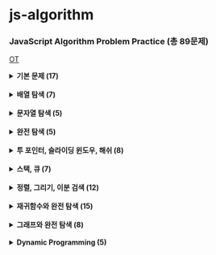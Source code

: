 # js-algorithm

### JavaScript Algorithm Problem Practice (총 89문제)

[OT](https://github.com/ding-co/js-algorithm/blob/main/OT.md)

<details>
  <summary> <strong> 기본 문제 (17) </strong> </summary>

> - [x] [세 수 중 최솟값](https://github.com/ding-co/js-algorithm/blob/main/Section1/pb01.md)
> - [x] [삼각형 판별](https://github.com/ding-co/js-algorithm/blob/main/Section1/pb02.md)
> - [x] [연필 개수](https://github.com/ding-co/js-algorithm/blob/main/Section1/pb03.md)
> - [x] [1부터 N까지의 합](https://github.com/ding-co/js-algorithm/blob/main/Section1/pb04.md)
> - [x] [최솟값 구하기](https://github.com/ding-co/js-algorithm/blob/main/Section1/pb05.md)
> - [x] [보충 - 내장함수로 최솟값, 최댓값 구하기](https://github.com/ding-co/js-algorithm/blob/main/Section1/pb05-alpha.md)
> - [x] [홀수](https://github.com/ding-co/js-algorithm/blob/main/Section1/pb06.md)
> - [x] [10부제](https://github.com/ding-co/js-algorithm/blob/main/Section1/pb07.md)
> - [x] [추가영상 - forEach, map, filter, reduce 메서드 작동원리](https://github.com/ding-co/js-algorithm/blob/main/Section1/method-additional.md)
> - [x] [일곱난쟁이](https://github.com/ding-co/js-algorithm/blob/main/Section1/pb08.md)
> - [x] [A를 #으로](https://github.com/ding-co/js-algorithm/blob/main/Section1/pb09.md)
> - [x] [문자 찾기](https://github.com/ding-co/js-algorithm/blob/main/Section1/pb10.md)
> - [x] [대문자 찾기](https://github.com/ding-co/js-algorithm/blob/main/Section1/pb11.md)
> - [x] [대문자로 통일](https://github.com/ding-co/js-algorithm/blob/main/Section1/pb12.md)
> - [x] [대소문자 변환](https://github.com/ding-co/js-algorithm/blob/main/Section1/pb13.md)
> - [x] [가장 긴 문자열](https://github.com/ding-co/js-algorithm/blob/main/Section1/pb14.md)
> - [x] [가운데 문자 출력](https://github.com/ding-co/js-algorithm/blob/main/Section1/pb15.md)
> - [x] [중복 문자 제거](https://github.com/ding-co/js-algorithm/blob/main/Section1/pb16.md)
> - [x] [중복 단어 제거](https://github.com/ding-co/js-algorithm/blob/main/Section1/pb17.md)

</details>

<br/>

<details>
  <summary> <strong> 배열 탐색 (7) </strong> </summary>

> - [x] [큰 수 출력](https://github.com/ding-co/js-algorithm/blob/main/Section2/pb01.md)
> - [x] [보이는 학생](https://github.com/ding-co/js-algorithm/blob/main/Section2/pb02.md)
> - [x] [가위바위보](https://github.com/ding-co/js-algorithm/blob/main/Section2/pb03.md)
> - [x] [점수 계산](https://github.com/ding-co/js-algorithm/blob/main/Section2/pb04.md)
> - [x] [등수 구하기](https://github.com/ding-co/js-algorithm/blob/main/Section2/pb05.md)
> - [x] [격자판 최대 합](https://github.com/ding-co/js-algorithm/blob/main/Section2/pb06.md)
> - [x] [봉우리](https://github.com/ding-co/js-algorithm/blob/main/Section2/pb07.md)

</details>

<br/>

<details>
  <summary> <strong> 문자열 탐색 (5) </strong> </summary>

> - [x] [회문 문자열](https://github.com/ding-co/js-algorithm/blob/main/Section3/pb01.md)
> - [x] [유효한 팰린드롬](https://github.com/ding-co/js-algorithm/blob/main/Section3/pb02.md)
> - [x] [숫자만 추출](https://github.com/ding-co/js-algorithm/blob/main/Section3/pb03.md)
> - [x] [가장 짧은 문자 거리](https://github.com/ding-co/js-algorithm/blob/main/Section3/pb04.md)
> - [x] [문자열 압축](https://github.com/ding-co/js-algorithm/blob/main/Section3/pb05.md)

</details>

<br/>

<details>
  <summary> <strong> 완전 탐색 (5) </strong> </summary>

> - [x] [자리수의 합](https://github.com/ding-co/js-algorithm/blob/main/Section4/pb01.md)
> - [x] [뒤집은 소수](https://github.com/ding-co/js-algorithm/blob/main/Section4/pb02.md)
> - [x] [멘토링](https://github.com/ding-co/js-algorithm/blob/main/Section4/pb03.md)
> - [x] [졸업 선물](https://github.com/ding-co/js-algorithm/blob/main/Section4/pb04.md)
> - [x] [K번째 큰수](https://github.com/ding-co/js-algorithm/blob/main/Section4/pb05.md)

</details>

<br/>

<details>
  <summary> <strong> 투 포인터, 슬라이딩 윈도우, 해쉬 (8) </strong> </summary>

> - [x] [두 배열 합치기](https://github.com/ding-co/js-algorithm/blob/main/Section5/pb01.md)
> - [x] [공통 원소 구하기](https://github.com/ding-co/js-algorithm/blob/main/Section5/pb02.md)
> - [x] [연속 부분 수열1](https://github.com/ding-co/js-algorithm/blob/main/Section5/pb03.md)
> - [x] [연속 부분 수열2](https://github.com/ding-co/js-algorithm/blob/main/Section5/pb04.md)
> - [x] [최대 매출](https://github.com/ding-co/js-algorithm/blob/main/Section5/pb05.md)
> - [x] [학급 회장](https://github.com/ding-co/js-algorithm/blob/main/Section5/pb06.md)
> - [x] [아나그램](https://github.com/ding-co/js-algorithm/blob/main/Section5/pb07.md)
> - [x] [모든 아나그램 찾기](https://github.com/ding-co/js-algorithm/blob/main/Section5/pb08.md)

</details>

<br/>

<details>
  <summary> <strong> 스택, 큐 (7) </strong> </summary>

> - [x] [올바른 괄호](https://github.com/ding-co/js-algorithm/blob/main/Section6/pb01.md)
> - [x] [괄호 문자 제거](https://github.com/ding-co/js-algorithm/blob/main/Section6/pb02.md)
> - [x] [크레인 인형뽑기](https://github.com/ding-co/js-algorithm/blob/main/Section6/pb03.md)
> - [x] [후위식 연산](https://github.com/ding-co/js-algorithm/blob/main/Section6/pb04.md)
> - [x] [쇠막대기](https://github.com/ding-co/js-algorithm/blob/main/Section6/pb05.md)
> - [x] [공주 구하기](https://github.com/ding-co/js-algorithm/blob/main/Section6/pb06.md)
> - [x] [교육과정 설계](https://github.com/ding-co/js-algorithm/blob/main/Section6/pb07.md)

</details>

<br/>

<details>
  <summary> <strong> 정렬, 그리기, 이분 검색 (12) </strong> </summary>

> - [x] [선택 정렬](https://github.com/ding-co/js-algorithm/blob/main/Section7/pb01.md)
> - [x] [버블 정렬](https://github.com/ding-co/js-algorithm/blob/main/Section7/pb02.md)
> - [x] [Special Sort](https://github.com/ding-co/js-algorithm/blob/main/Section7/pb03.md)
> - [x] [삽입 정렬](https://github.com/ding-co/js-algorithm/blob/main/Section7/pb04.md)
> - [x] [LRU](https://github.com/ding-co/js-algorithm/blob/main/Section7/pb05.md)
> - [x] [장난꾸러기 현수](https://github.com/ding-co/js-algorithm/blob/main/Section7/pb06.md)
> - [x] [좌표 정렬](https://github.com/ding-co/js-algorithm/blob/main/Section7/pb07.md)
> - [x] [회의실 배정](https://github.com/ding-co/js-algorithm/blob/main/Section7/pb08.md)
> - [x] [결혼식](https://github.com/ding-co/js-algorithm/blob/main/Section7/pb09.md)
> - [x] [이분 검색](https://github.com/ding-co/js-algorithm/blob/main/Section7/pb010.md)
> - [x] [뮤직비디오](https://github.com/ding-co/js-algorithm/blob/main/Section7/pb011.md)
> - [x] [마구간 정하기](https://github.com/ding-co/js-algorithm/blob/main/Section7/pb012.md)

</details>

<br/>

<details>
  <summary> <strong> 재귀함수와 완전 탐색 (15) </strong> </summary>

> - [x] [재귀함수와 스택 프레임](https://github.com/ding-co/js-algorithm/blob/main/Section8/pb01.md)
> - [x] [이진수 출력](https://github.com/ding-co/js-algorithm/blob/main/Section8/pb02.md)
> - [x] [이진 트리 순회](https://github.com/ding-co/js-algorithm/blob/main/Section8/pb03.md)
> - [x] [부분집합 구하기](https://github.com/ding-co/js-algorithm/blob/main/Section8/pb04.md)
> - [x] [합이 같은 부분집합](https://github.com/ding-co/js-algorithm/blob/main/Section8/pb05.md)
> - [x] [바둑이 승차](https://github.com/ding-co/js-algorithm/blob/main/Section8/pb06.md)
> - [x] [최대 점수 구하기](https://github.com/ding-co/js-algorithm/blob/main/Section8/pb07.md)
> - [x] [중복 순열](https://github.com/ding-co/js-algorithm/blob/main/Section8/pb08.md)
> - [x] [동전 교환](https://github.com/ding-co/js-algorithm/blob/main/Section8/pb09.md)
> - [x] [순열 구하기](https://github.com/ding-co/js-algorithm/blob/main/Section8/pb010.md)
> - [x] [팩토리얼](https://github.com/ding-co/js-algorithm/blob/main/Section8/pb011.md)
> - [x] [조합수](https://github.com/ding-co/js-algorithm/blob/main/Section8/pb012.md)
> - [x] [수열 추측하기](https://github.com/ding-co/js-algorithm/blob/main/Section8/pb013.md)
> - [x] [조합 구하기](https://github.com/ding-co/js-algorithm/blob/main/Section8/pb014.md)
> - [x] [수들의 조합](https://github.com/ding-co/js-algorithm/blob/main/Section8/pb015.md)

</details>

<br/>

<details>
  <summary> <strong> 그래프와 완전 탐색 (8) </strong> </summary>

> - [x] [그래프와 인접행렬](https://github.com/ding-co/js-algorithm/blob/main/Section9/pb01.md)
> - [x] [경로 탐색1](https://github.com/ding-co/js-algorithm/blob/main/Section9/pb02.md)
> - [x] [경로 탐색2](https://github.com/ding-co/js-algorithm/blob/main/Section9/pb03.md)
> - [x] [미로 탐색](https://github.com/ding-co/js-algorithm/blob/main/Section9/pb04.md)
> - [x] [이진 트리 탐색](https://github.com/ding-co/js-algorithm/blob/main/Section9/pb05.md)
> - [x] [송아지 찾기](https://github.com/ding-co/js-algorithm/blob/main/Section9/pb06.md)
> - [x] [섬 나라 아일랜드1](https://github.com/ding-co/js-algorithm/blob/main/Section9/pb07-1.md)
> - [x] [섬 나라 아일랜드2](https://github.com/ding-co/js-algorithm/blob/main/Section9/pb07-2.md)

</details>

<br/>

<details>
  <summary> <strong> Dynamic Programming (5) </strong> </summary>

> - [x] [계단 오르기](https://github.com/ding-co/js-algorithm/blob/main/Section10/pb01.md)
> - [x] [돌다리 건너기](https://github.com/ding-co/js-algorithm/blob/main/Section10/pb02.md)
> - [x] [최대 부분 증가 수열](https://github.com/ding-co/js-algorithm/blob/main/Section10/pb03.md)
> - [x] [동전 교환](https://github.com/ding-co/js-algorithm/blob/main/Section10/pb04.md)
> - [ ] [최대 점수 구하기](https://github.com/ding-co/js-algorithm/blob/main/Section10/pb05.md)

</details>
